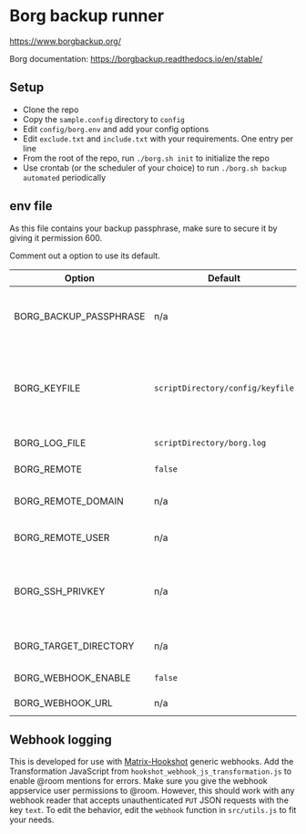 # Borg backup runner

<https://www.borgbackup.org/>

Borg documentation: <https://borgbackup.readthedocs.io/en/stable/>

## Setup

- Clone the repo
- Copy the `sample.config` directory to `config`
- Edit `config/borg.env` and add your config options
- Edit `exclude.txt` and `include.txt` with your requirements. One entry per line
- From the root of the repo, run `./borg.sh init` to initialize the repo
- Use crontab (or the scheduler of your choice) to run `./borg.sh backup automated` periodically

## env file

As this file contains your backup passphrase, make sure to secure it by giving it permission 600.

Comment out a option to use its default.

| Option                 | Default                          | Required                      | Description                                                                                                                 |
|------------------------|----------------------------------|-------------------------------|-----------------------------------------------------------------------------------------------------------------------------|
| BORG_BACKUP_PASSPHRASE | n/a                              | Yes                           | Generate a secure password to protect the backup. `pwgen -s 64 1`. **Make sure to backup this.**                            |
| BORG_KEYFILE           | `scriptDirectory/config/keyfile` | No                            | Full path to the keyfile to encrypt backups with. Path cannot exist, it is generated by Borg. **Make sure to backup this.** |
| BORG_LOG_FILE          | `scriptDirectory/borg.log`       | No                            | Full path to the script log file                                                                                            |
| BORG_REMOTE            | `false`                          | No                            | Back up to a remote target over SSH                                                                                         |
| BORG_REMOTE_DOMAIN     | n/a                              | If `BORG_REMOTE=true`         | FQDN or IP of the Borg backup server/target                                                                                 |
| BORG_REMOTE_USER       | n/a                              | If `BORG_REMOTE=true`         | Username to log in to `BORG_REMOTE_DOMAIN`                                                                                  |
| BORG_SSH_PRIVKEY       | n/a                              | If `BORG_REMOTE=true`         | Full path to the private SSH key used to log in to `BORG_REMOTE_DOMAIN`. Cannot be password protected                       |
| BORG_TARGET_DIRECTORY  | n/a                              | Yes                           | Full path to backup target directory. Local or remote                                                                       |
| BORG_WEBHOOK_ENABLE    | `false`                          | No                            | Enable logging to webhook                                                                                                   |
| BORG_WEBHOOK_URL       | n/a                              | If `BORG_WEBHOOK_ENABLE=true` | Your webhook URL                                                                                                            |

## Webhook logging

This is developed for use with [Matrix-Hookshot](https://github.com/matrix-org/matrix-hookshot) generic webhooks. Add
the Transformation JavaScript from `hookshot_webhook_js_transformation.js` to enable @room mentions for errors. Make
sure you give the webhook appservice user permissions to @room. However, this should work with any webhook reader that
accepts unauthenticated `PUT` JSON requests with the key `text`. To edit the behavior, edit the `webhook` function in
`src/utils.js` to fit your needs.
